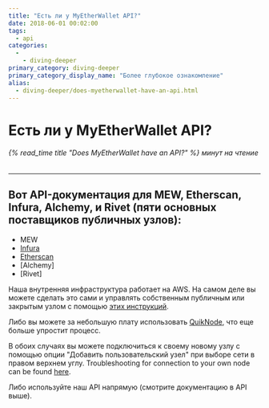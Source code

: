 ```yaml
---
title: "Есть ли у MyEtherWallet API?"
date: 2018-06-01 00:02:00
tags:
  - api
categories:
  - 
    - diving-deeper
primary_category: diving-deeper
primary_category_display_name: "Более глубокое ознакомление"
alias:
  - diving-deeper/does-myetherwallet-have-an-api.html
---
```


# __Есть ли у MyEtherWallet API?__
###### {% read_time title "Does MyEtherWallet have an API?" %} минут на чтение
***

## __Вот API-документация для MEW, Etherscan, Infura, Alchemy, и Rivet (пяти основных поставщиков публичных узлов):__

* MEW
* [Infura](https://infura.io/#how-to)
* [Etherscan](https://etherscan.io/apis)
* [Alchemy]
* [Rivet]

Наша внутренняя инфраструктура работает на AWS. На самом деле вы можете сделать это сами и управлять собственным публичным или закрытым узлом с помощью [этих инструкций](https://github.com/MyEtherWallet/docker-geth-lb).

Либо вы можете за небольшую плату использовать [QuikNode](https://quiknode.io/), что еще больше упростит процесс.

В обоих случаях вы можете подключиться к своему новому узлу с помощью опции "Добавить пользовательский узел" при выборе сети в правом верхнем углу. Troubleshooting for connection to your own node can be found [here](/@@@@@@/networks-and-nodes/unable-to-connect-to-custom-node/).

Либо используйте наш API напрямую (смотрите документацию в API выше).